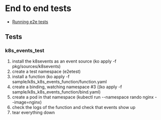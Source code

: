 # End to end tests

* [Running e2e tests](../README.md#running-e2e-tests)

## Tests

### k8s_events_test
 1. install the k8sevents as an event source (ko apply -f pkg/sources/k8sevents)
 2. create a test namespace (e2etest)
 3. install a function (ko apply -f sample/k8s_k8s_events_function/function.yaml
 4. create a binding, watching namespace #3 ((ko apply -f sample/k8s_k8s_events_function/bind.yaml)
 5. create a pod in that namespace (kubectl run --namespace rando nginx --image=nginx)
 6. check the logs of the function and check that events show up
 7. tear everything down
